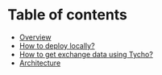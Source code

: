 # Table of contents

* [Overview](README.md)
* [How to deploy locally?](deploy.md)
* [How to get exchange data using Tycho?](<tycho-api (1).md>)
* [Architecture](architecture.md)
